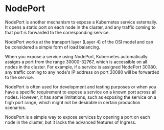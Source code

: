# NodePort

NodePort is another mechanism to expose a Kubernetes service externally.
It opens a static port on each node in the cluster, and any traffic coming to that port is forwarded to the corresponding service.

NodePort works at the transport layer (Layer 4) of the OSI model and can be considered a simple form of load balancing.

When you expose a service using NodePort, Kubernetes automatically assigns a port from the range 30000-32767, which is accessible on all nodes in the cluster. For example, if a service is assigned NodePort 30080, any traffic coming to any node's IP address on port 30080 will be forwarded to the service.

NodePort is often used for development and testing purposes or when you have a specific requirement to expose a service on a known port across all nodes. However, it has some limitations, such as exposing the service on a high port range, which might not be desirable in certain production scenarios.

NodePort is a simple way to expose services by opening a port on each node in the cluster, but it lacks the advanced features of Ingress.
